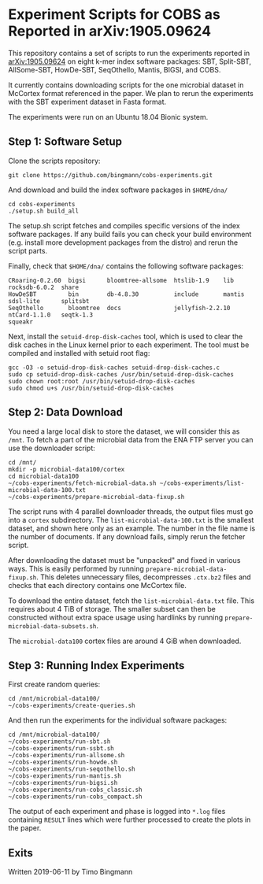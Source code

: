 # Experiment Scripts for COBS as Reported in arXiv:1905.09624

This repository contains a set of scripts to run the experiments reported in [arXiv:1905.09624](https://arxiv.org/abs/1905.09624) on eight k-mer index software packages:
SBT, Split-SBT, AllSome-SBT, HowDe-SBT, SeqOthello, Mantis, BIGSI, and COBS.

It currently contains downloading scripts for the one microbial dataset in McCortex format referenced in the paper.
We plan to rerun the experiments with the SBT experiment dataset in Fasta format.

The experiments were run on an Ubuntu 18.04 Bionic system.

## Step 1: Software Setup

Clone the scripts repository:
```
git clone https://github.com/bingmann/cobs-experiments.git
```
And download and build the index software packages in `$HOME/dna/`
```
cd cobs-experiments
./setup.sh build_all
```
The setup.sh script fetches and compiles specific versions of the index software packages.
If any build fails you can check your build environment (e.g. install more development packages from the distro) and rerun the script parts.

Finally, check that `$HOME/dna/` contains the following software packages:
```
CRoaring-0.2.60  bigsi      bloomtree-allsome  htslib-1.9    lib           rocksdb-6.0.2  share
HowDeSBT         bin        db-4.8.30          include       mantis        sdsl-lite      splitsbt
SeqOthello       bloomtree  docs               jellyfish-2.2.10            ntCard-1.1.0   seqtk-1.3
squeakr
```

Next, install the `setuid-drop-disk-caches` tool, which is used to clear the disk caches in the Linux kernel prior to each experiment.
The tool must be compiled and installed with setuid root flag:
```
gcc -O3 -o setuid-drop-disk-caches setuid-drop-disk-caches.c
sudo cp setuid-drop-disk-caches /usr/bin/setuid-drop-disk-caches
sudo chown root:root /usr/bin/setuid-drop-disk-caches
sudo chmod u+s /usr/bin/setuid-drop-disk-caches
```

## Step 2: Data Download

You need a large local disk to store the dataset, we will consider this as `/mnt`.
To fetch a part of the microbial data from the ENA FTP server you can use the downloader script:
```
cd /mnt/
mkdir -p microbial-data100/cortex
cd microbial-data100
~/cobs-experiments/fetch-microbial-data.sh ~/cobs-experiments/list-microbial-data-100.txt
~/cobs-experiments/prepare-microbial-data-fixup.sh
```
The script runs with 4 parallel downloader threads, the output files must go into a `cortex` subdirectory.
The `list-microbial-data-100.txt` is the smallest dataset, and shown here only as an example.
The number in the file name is the number of documents.
If any download fails, simply rerun the fetcher script.

After downloading the dataset must be "unpacked" and fixed in various ways. 
This is easily performed by running `prepare-microbial-data-fixup.sh`.
This deletes unnecessary files, decompresses `.ctx.bz2` files and checks that each directory contains one McCortex file.

To download the entire dataset, fetch the `list-microbial-data.txt` file. This requires about 4 TiB of storage. The smaller subset can then be constructed without extra space usage using hardlinks by running `prepare-microbial-data-subsets.sh`.

The `microbial-data100` cortex files are around 4 GiB when downloaded.

## Step 3: Running Index Experiments

First create random queries:
```
cd /mnt/microbial-data100/
~/cobs-experiments/create-queries.sh
```

And then run the experiments for the individual software packages:
```
cd /mnt/microbial-data100/
~/cobs-experiments/run-sbt.sh
~/cobs-experiments/run-ssbt.sh
~/cobs-experiments/run-allsome.sh
~/cobs-experiments/run-howde.sh
~/cobs-experiments/run-seqothello.sh
~/cobs-experiments/run-mantis.sh
~/cobs-experiments/run-bigsi.sh
~/cobs-experiments/run-cobs_classic.sh
~/cobs-experiments/run-cobs_compact.sh

```
The output of each experiment and phase is logged into `*.log` files containing `RESULT` lines which were further processed to create the plots in the paper.

## Exits

Written 2019-06-11 by Timo Bingmann
